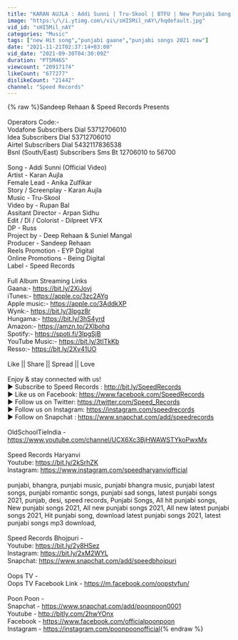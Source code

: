 ```yaml
---
title: "KARAN AUJLA : Addi Sunni | Tru-Skool | BTFU | New Punjabi Song 2021 | Latest Punjabi Songs 2021"
image: "https:\/\/i.ytimg.com\/vi\/sHI5Mil_nAY\/hqdefault.jpg"
vid_id: "sHI5Mil_nAY"
categories: "Music"
tags: ["new Hit song","punjabi gaane","punjabi songs 2021 new"]
date: "2021-11-21T02:37:14+03:00"
vid_date: "2021-09-30T04:30:09Z"
duration: "PT5M46S"
viewcount: "20917174"
likeCount: "677277"
dislikeCount: "21442"
channel: "Speed Records"
---
```

{% raw %}Sandeep Rehaan &amp; Speed Records Presents<br /><br />Operators Code:-<br />Vodafone Subscribers Dial 53712706010<br />Idea Subscribers Dial 53712706010<br />Airtel Subscribers Dial 5432117836538<br />Bsnl (South/East) Subscribers Sms Bt 12706010 to 56700<br /><br />Song - Addi Sunni (Official Video) <br />Artist - Karan Aujla<br />Female Lead - Anika Zulfikar<br />Story / Screenplay - Karan Aujla <br />Music - Tru-Skool <br />Video by - Rupan Bal <br />Assitant Director - Arpan Sidhu<br />Edit / DI / Colorist - Dilpreet VFX<br />DP - Russ<br />Project by - Deep Rehaan &amp; Suniel Mangal<br />Producer - Sandeep Rehaan<br />Reels Promotion - EYP Digital<br />Online Promotions - Being Digital<br />Label - Speed Records<br /><br />Full Album Streaming Links<br />Gaana:- <a rel="nofollow" target="blank" href="https://bit.ly/2XiJovj">https://bit.ly/2XiJovj</a><br />iTunes:- <a rel="nofollow" target="blank" href="https://apple.co/3zc2AYg">https://apple.co/3zc2AYg</a><br />Apple music:- <a rel="nofollow" target="blank" href="https://apple.co/3AddkXP">https://apple.co/3AddkXP</a><br />Wynk:- <a rel="nofollow" target="blank" href="https://bit.ly/3lpgz8r">https://bit.ly/3lpgz8r</a><br />Hungama:- <a rel="nofollow" target="blank" href="https://bit.ly/3hS4yrd">https://bit.ly/3hS4yrd</a><br />Amazon:- <a rel="nofollow" target="blank" href="https://amzn.to/2Xlbohq">https://amzn.to/2Xlbohq</a><br />Spotify:- <a rel="nofollow" target="blank" href="https://spoti.fi/3lpgSjB">https://spoti.fi/3lpgSjB</a><br />YouTube Music:- <a rel="nofollow" target="blank" href="https://bit.ly/3tITkKb">https://bit.ly/3tITkKb</a><br />Resso:- <a rel="nofollow" target="blank" href="https://bit.ly/2Xv41UO">https://bit.ly/2Xv41UO</a><br /><br />Like || Share || Spread || Love <br />  <br />Enjoy &amp; stay connected with us!<br />► Subscribe to Speed Records : <a rel="nofollow" target="blank" href="http://bit.ly/SpeedRecords">http://bit.ly/SpeedRecords</a><br />► Like us on Facebook: <a rel="nofollow" target="blank" href="https://www.facebook.com/SpeedRecords">https://www.facebook.com/SpeedRecords</a><br />► Follow us on Twitter: <a rel="nofollow" target="blank" href="https://twitter.com/Speed_Records">https://twitter.com/Speed_Records</a><br />► Follow us on Instagram: <a rel="nofollow" target="blank" href="https://instagram.com/speedrecords">https://instagram.com/speedrecords</a><br />► Follow on Snapchat : <a rel="nofollow" target="blank" href="https://www.snapchat.com/add/speedrecords">https://www.snapchat.com/add/speedrecords</a><br /><br />OldSchoolTieIndia - <br /><a rel="nofollow" target="blank" href="https://www.youtube.com/channel/UCX6Xc3BjHWAWSTYkoPwxMx">https://www.youtube.com/channel/UCX6Xc3BjHWAWSTYkoPwxMx</a><br /><br />Speed Records Haryanvi<br />Youtube: <a rel="nofollow" target="blank" href="https://bit.ly/2kSrhZK">https://bit.ly/2kSrhZK</a><br />Instagram: <a rel="nofollow" target="blank" href="https://www.instagram.com/speedharyanviofficial">https://www.instagram.com/speedharyanviofficial</a> <br /><br />punjabi, bhangra, punjabi music, punjabi bhangra music, punjabi latest songs, punjabi romantic songs, punjabi sad songs, latest punjabi songs 2021, punjab, desi, speed records, Punjabi Songs, All hit punjabi songs, New punjabi songs 2021, All new punjabi songs 2021, All new latest punjabi songs 2021, Hit punjabi song, download latest punjabi songs 2021, latest punjabi songs mp3 download, <br /><br />Speed Records Bhojpuri - <br />Youtube: <a rel="nofollow" target="blank" href="https://bit.ly/2y8HSez">https://bit.ly/2y8HSez</a><br />Instagram: <a rel="nofollow" target="blank" href="https://bit.ly/2xM2WYL">https://bit.ly/2xM2WYL</a><br />Snapchat: <a rel="nofollow" target="blank" href="https://www.snapchat.com/add/speedbhojpuri">https://www.snapchat.com/add/speedbhojpuri</a><br /><br />Oops TV -<br />Oops TV Facebook Link - <a rel="nofollow" target="blank" href="https://m.facebook.com/oopstvfun/">https://m.facebook.com/oopstvfun/</a><br /><br />Poon Poon - <br />Snapchat - <a rel="nofollow" target="blank" href="https://www.snapchat.com/add/poonpoon0001">https://www.snapchat.com/add/poonpoon0001</a><br />Youtube - <a rel="nofollow" target="blank" href="http://bitly.com/2hwYOnx">http://bitly.com/2hwYOnx</a><br />Facebook - <a rel="nofollow" target="blank" href="https://www.facebook.com/officialpoonpoon">https://www.facebook.com/officialpoonpoon</a><br />Instagram - <a rel="nofollow" target="blank" href="https://instagram.com/poonpoonofficial">https://instagram.com/poonpoonofficial</a>{% endraw %}
